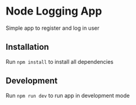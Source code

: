 # Node Logging App

Simple app to register and log in user

## Installation

Run `npm install` to install all dependencies

## Development 

Run `npm run dev` to run app in development mode
